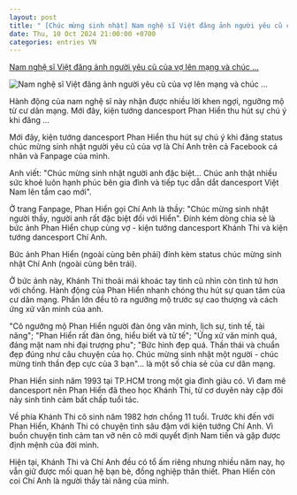 ```yaml
---
layout: post
title: " [Chúc mừng sinh nhật] Nam nghệ sĩ Việt đăng ảnh người yêu cũ của vợ lên mạng và chúc ..."
date: Thu, 10 Oct 2024 21:00:00 +0700
categories: entries VN
---
```

[Nam nghệ sĩ Việt đăng ảnh người yêu cũ của vợ lên mạng và chúc ...](https://cafef.vn/nam-nghe-si-viet-dang-anh-nguoi-yeu-cu-cua-vo-len-mang-va-chuc-mung-188241010214527778.chn)

![Nam nghệ sĩ Việt đăng ảnh người yêu cũ của vợ lên mạng và chúc ...](https://cafefcdn.com/zoom/600_315/203337114487263232/2024/10/10/avatar1728571489273-17285714900761435338073.jpg)

Hành động của nam nghệ sĩ này nhận được nhiều lời khen ngợi, ngưỡng mộ từ cư dân mạng. Mới đây, kiện tướng dancesport Phan Hiển thu hút sự chú ý khi đăng ...

Mới đây, kiện tướng dancesport Phan Hiển thu hút sự chú ý khi đăng status chúc mừng sinh nhật người yêu cũ của vợ là Chí Anh trên cả Facebook cá nhân và Fanpage của mình.

Anh viết: "Chúc mừng sinh nhật người anh đặc biệt... Chúc anh thật nhiều sức khoẻ luôn hạnh phúc bên gia đình và tiếp tục dẫn dắt dancesport Việt Nam lên tầm cao mới".

Ở trang Fanpage, Phan Hiển gọi Chí Anh là thầy: "Chúc mừng sinh nhật người thầy, người anh rất đặc biệt đối với Hiển". Đính kém dòng chia sẻ là bức ảnh Phan Hiển chụp cùng vợ - kiện tướng dancesport Khánh Thi và kiện tướng dancesport Chí Anh.

Bức ảnh Phan Hiển (ngoài cùng bên phải) đính kèm status chúc mừng sinh nhật Chí Anh (ngoài cùng bên trái).

Ở bức ảnh này, Khánh Thi thoải mái khoác tay tình cũ nhìn còn tình tứ hơn với chồng. Hành động của Phan Hiển nhanh chóng thu hút sự quan tâm của cư dân mạng. Phần lớn đều tỏ ra ngưỡng mộ trước sự cao thượng và cách ứng xử văn minh của anh.

"Cô ngưỡng mộ Phan Hiển người đàn ông văn minh, lịch sự, tinh tế, tài năng"; "Phan Hiển rất đàn ông, hiểu biết và tử tế"; "Ứng xử văn minh quá, đáng mặt nam nhi đại trượng phu"; "Bức hình đẹp quá. Thần thái và chuẩn đẹp đúng như câu chuyện của họ. Chúc mừng sinh nhật một người - chúc mừng tinh thần đẹp cực của 3 bạn"... là một số chia sẻ của cư dân mạng.

Phan Hiển sinh năm 1993 tại TP.HCM trong một gia đình giàu có. Vì đam mê dancesport nên Phan Hiển đã theo học Khánh Thi, từ cơ duyên này cặp đôi nảy sinh tình cảm bất chấp tuổi tác.

Về phía Khánh Thi cô sinh năm 1982 hơn chồng 11 tuổi. Trước khi đến với Phan Hiển, Khánh Thi có chuyện tình sâu đậm với kiện tướng Chí Anh. Vì buồn chuyện tình cảm tan vỡ nên cô mới quyết định Nam tiến và gặp được định mệnh của đời mình.

Hiện tại, Khánh Thi và Chí Anh đều có tổ ấm riêng nhưng nhiều năm nay, họ vẫn giữ được mối quan hệ bạn bè, đồng nghiệp thân thiết. Phan Hiển còn coi Chí Anh là người thầy tài năng của mình.





